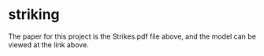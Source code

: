 # striking
The paper for this project is the Strikes.pdf file above, and the model can be viewed at the link above. 
